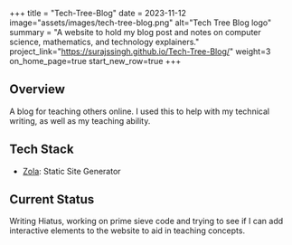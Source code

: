 +++
title = "Tech-Tree-Blog"
date = 2023-11-12
image="assets/images/tech-tree-blog.png"
alt="Tech Tree Blog logo"
summary = "A website to hold my blog post and notes on computer science, mathematics, and technology explainers."
project_link="https://surajssingh.github.io/Tech-Tree-Blog/"
weight=3
on_home_page=true
start_new_row=true
+++
## Overview
A blog for teaching others online. I used this to help with my technical writing, as well as my teaching ability.

## Tech Stack
* [Zola](https://www.getzola.org/): Static Site Generator 

## Current Status
Writing Hiatus, working on prime sieve code and trying to see if I can add interactive elements to the website to aid in teaching concepts.